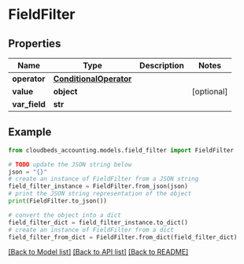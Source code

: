 # FieldFilter


## Properties

Name | Type | Description | Notes
------------ | ------------- | ------------- | -------------
**operator** | [**ConditionalOperator**](ConditionalOperator.md) |  | 
**value** | **object** |  | [optional] 
**var_field** | **str** |  | 

## Example

```python
from cloudbeds_accounting.models.field_filter import FieldFilter

# TODO update the JSON string below
json = "{}"
# create an instance of FieldFilter from a JSON string
field_filter_instance = FieldFilter.from_json(json)
# print the JSON string representation of the object
print(FieldFilter.to_json())

# convert the object into a dict
field_filter_dict = field_filter_instance.to_dict()
# create an instance of FieldFilter from a dict
field_filter_from_dict = FieldFilter.from_dict(field_filter_dict)
```
[[Back to Model list]](../README.md#documentation-for-models) [[Back to API list]](../README.md#documentation-for-api-endpoints) [[Back to README]](../README.md)


